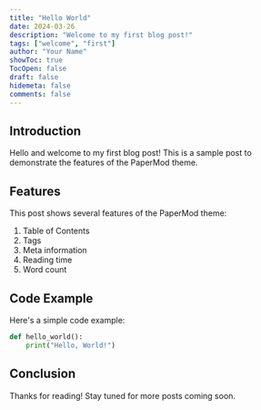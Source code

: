 ```yaml
---
title: "Hello World"
date: 2024-03-26
description: "Welcome to my first blog post!"
tags: ["welcome", "first"]
author: "Your Name"
showToc: true
TocOpen: false
draft: false
hidemeta: false
comments: false
---
```


## Introduction

Hello and welcome to my first blog post! This is a sample post to demonstrate the features of the PaperMod theme.

## Features

This post shows several features of the PaperMod theme:

1. Table of Contents
2. Tags
3. Meta information
4. Reading time
5. Word count

## Code Example

Here's a simple code example:

```python
def hello_world():
    print("Hello, World!")
```

## Conclusion

Thanks for reading! Stay tuned for more posts coming soon. 